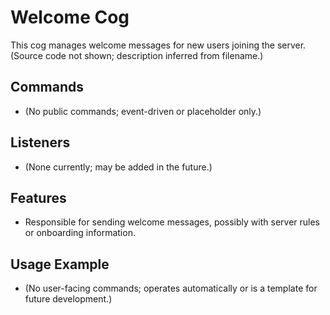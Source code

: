 # Welcome Cog

This cog manages welcome messages for new users joining the server. (Source code not shown; description inferred from filename.)

## Commands

- (No public commands; event-driven or placeholder only.)

## Listeners

- (None currently; may be added in the future.)

## Features

- Responsible for sending welcome messages, possibly with server rules or onboarding information.

## Usage Example

- (No user-facing commands; operates automatically or is a template for future development.)
